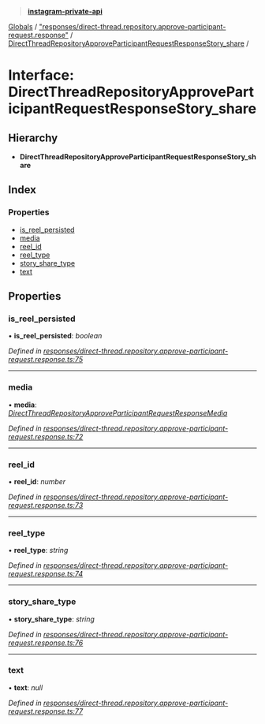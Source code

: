 > **[instagram-private-api](../README.md)**

[Globals](../README.md) / ["responses/direct-thread.repository.approve-participant-request.response"](../modules/_responses_direct_thread_repository_approve_participant_request_response_.md) / [DirectThreadRepositoryApproveParticipantRequestResponseStory_share](_responses_direct_thread_repository_approve_participant_request_response_.directthreadrepositoryapproveparticipantrequestresponsestory_share.md) /

# Interface: DirectThreadRepositoryApproveParticipantRequestResponseStory_share

## Hierarchy

* **DirectThreadRepositoryApproveParticipantRequestResponseStory_share**

## Index

### Properties

* [is_reel_persisted](_responses_direct_thread_repository_approve_participant_request_response_.directthreadrepositoryapproveparticipantrequestresponsestory_share.md#is_reel_persisted)
* [media](_responses_direct_thread_repository_approve_participant_request_response_.directthreadrepositoryapproveparticipantrequestresponsestory_share.md#media)
* [reel_id](_responses_direct_thread_repository_approve_participant_request_response_.directthreadrepositoryapproveparticipantrequestresponsestory_share.md#reel_id)
* [reel_type](_responses_direct_thread_repository_approve_participant_request_response_.directthreadrepositoryapproveparticipantrequestresponsestory_share.md#reel_type)
* [story_share_type](_responses_direct_thread_repository_approve_participant_request_response_.directthreadrepositoryapproveparticipantrequestresponsestory_share.md#story_share_type)
* [text](_responses_direct_thread_repository_approve_participant_request_response_.directthreadrepositoryapproveparticipantrequestresponsestory_share.md#text)

## Properties

###  is_reel_persisted

• **is_reel_persisted**: *boolean*

*Defined in [responses/direct-thread.repository.approve-participant-request.response.ts:75](https://github.com/dilame/instagram-private-api/blob/01eb399/src/responses/direct-thread.repository.approve-participant-request.response.ts#L75)*

___

###  media

• **media**: *[DirectThreadRepositoryApproveParticipantRequestResponseMedia](_responses_direct_thread_repository_approve_participant_request_response_.directthreadrepositoryapproveparticipantrequestresponsemedia.md)*

*Defined in [responses/direct-thread.repository.approve-participant-request.response.ts:72](https://github.com/dilame/instagram-private-api/blob/01eb399/src/responses/direct-thread.repository.approve-participant-request.response.ts#L72)*

___

###  reel_id

• **reel_id**: *number*

*Defined in [responses/direct-thread.repository.approve-participant-request.response.ts:73](https://github.com/dilame/instagram-private-api/blob/01eb399/src/responses/direct-thread.repository.approve-participant-request.response.ts#L73)*

___

###  reel_type

• **reel_type**: *string*

*Defined in [responses/direct-thread.repository.approve-participant-request.response.ts:74](https://github.com/dilame/instagram-private-api/blob/01eb399/src/responses/direct-thread.repository.approve-participant-request.response.ts#L74)*

___

###  story_share_type

• **story_share_type**: *string*

*Defined in [responses/direct-thread.repository.approve-participant-request.response.ts:76](https://github.com/dilame/instagram-private-api/blob/01eb399/src/responses/direct-thread.repository.approve-participant-request.response.ts#L76)*

___

###  text

• **text**: *null*

*Defined in [responses/direct-thread.repository.approve-participant-request.response.ts:77](https://github.com/dilame/instagram-private-api/blob/01eb399/src/responses/direct-thread.repository.approve-participant-request.response.ts#L77)*
